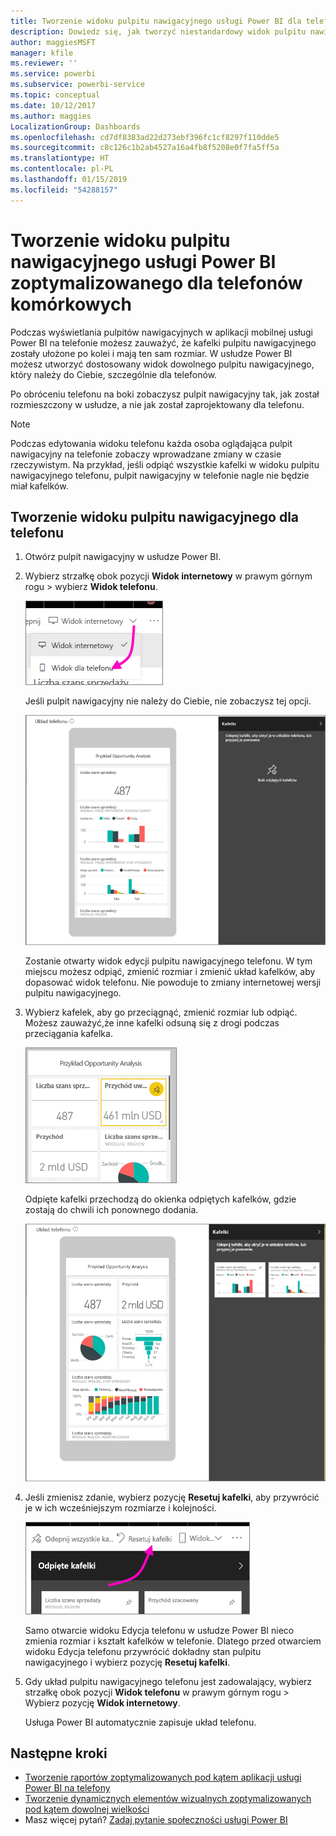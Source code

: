 ```yaml
---
title: Tworzenie widoku pulpitu nawigacyjnego usługi Power BI dla telefonów komórkowych
description: Dowiedz się, jak tworzyć niestandardowy widok pulpitu nawigacyjnego w usłudze Power BI specjalnie do wyświetlenia na telefonach komórkowych.
author: maggiesMSFT
manager: kfile
ms.reviewer: ''
ms.service: powerbi
ms.subservice: powerbi-service
ms.topic: conceptual
ms.date: 10/12/2017
ms.author: maggies
LocalizationGroup: Dashboards
ms.openlocfilehash: cd7df8383ad22d273ebf396fc1cf8297f110dde5
ms.sourcegitcommit: c8c126c1b2ab4527a16a4fb8f5208e0f7fa5ff5a
ms.translationtype: HT
ms.contentlocale: pl-PL
ms.lasthandoff: 01/15/2019
ms.locfileid: "54288157"
---
```

# <a name="create-a-view-of-a-power-bi-dashboard-optimized-for-mobile-phones"></a>Tworzenie widoku pulpitu nawigacyjnego usługi Power BI zoptymalizowanego dla telefonów komórkowych
Podczas wyświetlania pulpitów nawigacyjnych w aplikacji mobilnej usługi Power BI na telefonie możesz zauważyć, że kafelki pulpitu nawigacyjnego zostały ułożone po kolei i mają ten sam rozmiar. W usłudze Power BI możesz utworzyć dostosowany widok dowolnego pulpitu nawigacyjnego, który należy do Ciebie, szczególnie dla telefonów.

Po obróceniu telefonu na boki zobaczysz pulpit nawigacyjny tak, jak został rozmieszczony w usłudze, a nie jak został zaprojektowany dla telefonu.

> [!NOTE]
> Podczas edytowania widoku telefonu każda osoba oglądająca pulpit nawigacyjny na telefonie zobaczy wprowadzane zmiany w czasie rzeczywistym. Na przykład, jeśli odpiąć wszystkie kafelki w widoku pulpitu nawigacyjnego telefonu, pulpit nawigacyjny w telefonie nagle nie będzie miał kafelków. 
> 
> 

## <a name="create-a-phone-view-of-a-dashboard"></a>Tworzenie widoku pulpitu nawigacyjnego dla telefonu
1. Otwórz pulpit nawigacyjny w usłudze Power BI.
2. Wybierz strzałkę obok pozycji **Widok internetowy** w prawym górnym rogu > wybierz **Widok telefonu**.

    ![](media/service-create-dashboard-mobile-phone-view/power-bi-service-phone-view-dashboard.png)

    Jeśli pulpit nawigacyjny nie należy do Ciebie, nie zobaczysz tej opcji.

    ![](media/service-create-dashboard-mobile-phone-view/power-bi-mobile-edit-phone-view-canvas.png)

    Zostanie otwarty widok edycji pulpitu nawigacyjnego telefonu. W tym miejscu możesz odpiąć, zmienić rozmiar i zmienić układ kafelków, aby dopasować widok telefonu. Nie powoduje to zmiany internetowej wersji pulpitu nawigacyjnego.


1. Wybierz kafelek, aby go przeciągnąć, zmienić rozmiar lub odpiąć. Możesz zauważyć,że inne kafelki odsuną się z drogi podczas przeciągania kafelka.
   
    ![](media/service-create-dashboard-mobile-phone-view/power-bi-unpin-tile-phone-dashboard.png)
   
    Odpięte kafelki przechodzą do okienka odpiętych kafelków, gdzie zostają do chwili ich ponownego dodania.
   
    ![](media/service-create-dashboard-mobile-phone-view/power-bi-mobile-edit-phone-view-post-edit.png)
2. Jeśli zmienisz zdanie, wybierz pozycję **Resetuj kafelki**, aby przywrócić je w ich wcześniejszym rozmiarze i kolejności.
   
    ![](media/service-create-dashboard-mobile-phone-view/power-bi-service-phone-view-reset-tiles.png)
   
    Samo otwarcie widoku Edycja telefonu w usłudze Power BI nieco zmienia rozmiar i kształt kafelków w telefonie. Dlatego przed otwarciem widoku Edycja telefonu przywrócić dokładny stan pulpitu nawigacyjnego i wybierz pozycję **Resetuj kafelki**.
3. Gdy układ pulpitu nawigacyjnego telefonu jest zadowalający, wybierz strzałkę obok pozycji **Widok telefonu** w prawym górnym rogu > Wybierz pozycję **Widok internetowy**.
   
    Usługa Power BI automatycznie zapisuje układ telefonu.

## <a name="next-steps"></a>Następne kroki
* [Tworzenie raportów zoptymalizowanych pod kątem aplikacji usługi Power BI na telefony](desktop-create-phone-report.md)
* [Tworzenie dynamicznych elementów wizualnych zoptymalizowanych pod kątem dowolnej wielkości](visuals/desktop-create-responsive-visuals.md)
* Masz więcej pytań? [Zadaj pytanie społeczności usługi Power BI](http://community.powerbi.com/)

